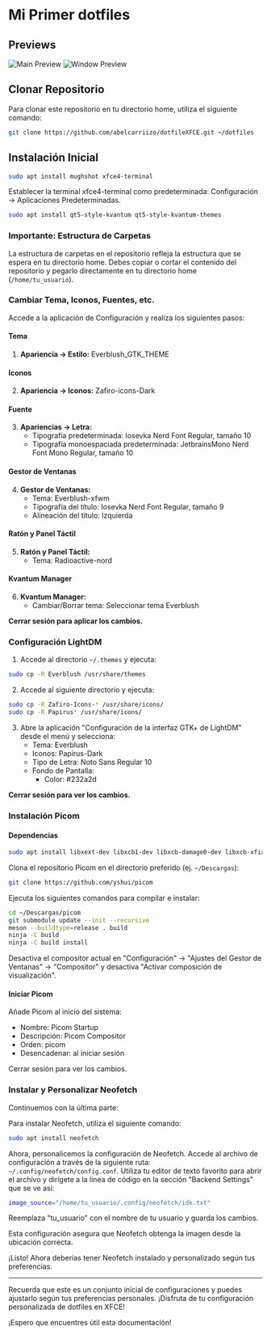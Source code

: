 # Mi Primer dotfiles

## Previews
![Main Preview](previews/main_preview.png)
![Window Preview](previews/window_preview.png)

## Clonar Repositorio
Para clonar este repositorio en tu directorio home, utiliza el siguiente comando:

```bash
git clone https://github.com/abelcarriizo/dotfileXFCE.git ~/dotfiles
```

## Instalación Inicial

```bash
sudo apt install mughshot xfce4-terminal
```

Establecer la terminal xfce4-terminal como predeterminada: Configuración -> Aplicaciones Predeterminadas.

```bash
sudo apt install qt5-style-kvantum qt5-style-kvantum-themes
```

### Importante: Estructura de Carpetas

La estructura de carpetas en el repositorio refleja la estructura que se espera en tu directorio home. Debes copiar o cortar el contenido del repositorio y pegarlo directamente en tu directorio home (`/home/tu_usuario`).

### Cambiar Tema, Iconos, Fuentes, etc.

Accede a la aplicación de Configuración y realiza los siguientes pasos:

#### Tema
1. **Apariencia -> Estilo:** Everblush_GTK_THEME

#### Iconos
2. **Apariencia -> Iconos:** Zafiro-icons-Dark

#### Fuente
3. **Apariencias -> Letra:**
   - Tipografía predeterminada: Iosevka Nerd Font Regular, tamaño 10
   - Tipografía monoespaciada predeterminada: JetbrainsMono Nerd Font Mono Regular, tamaño 10

#### Gestor de Ventanas
4. **Gestor de Ventanas:**
   - Tema: Everblush-xfwm
   - Tipografía del título: Iosevka Nerd Font Regular, tamaño 9
   - Alineación del título: Izquierda

#### Ratón y Panel Táctil
5. **Ratón y Panel Táctil:**
   - Tema: Radioactive-nord

#### Kvantum Manager
6. **Kvantum Manager:**
   - Cambiar/Borrar tema: Seleccionar tema Everblush

**Cerrar sesión para aplicar los cambios.**

### Configuración LightDM

1. Accede al directorio `~/.themes` y ejecuta:

```bash
sudo cp -R Everblush /usr/share/themes
```

2. Accede al siguiente directorio y ejecuta:

```bash
sudo cp -R Zafiro-Icons-* /usr/share/icons/
sudo cp -R Papirus* /usr/share/icons/
```

3. Abre la aplicación "Configuración de la interfaz GTK+ de LightDM" desde el menú y selecciona:
   - Tema: Everblush
   - Iconos: Papirus-Dark 
   - Tipo de Letra: Noto Sans Regular 10
   - Fondo de Pantalla:
      - Color: #232a2d

**Cerrar sesión para ver los cambios.**

### Instalación Picom

#### Dependencias

```bash
sudo apt install libxext-dev libxcb1-dev libxcb-damage0-dev libxcb-xfixes0-dev libxcb-shape0-dev libxcb-render-util0-dev libxcb-render0-dev libxcb-randr0-dev libxcb-composite0-dev libxcb-image0-dev libxcb-present-dev libxcb-xinerama0-dev libxcb-glx0-dev libpixman-1-dev libdbus-1-dev libconfig-dev libgl1-mesa-dev libpcre2-dev libpcre3-dev libevdev-dev uthash-dev libev-dev libx11-xcb-dev meson libxcb-util1 libxcb-util-dev libxcb-dpms0 libxcb-dpms0-dev
```

Clona el repositorio Picom en el directorio preferido (ej. `~/Descargas`):

```bash
git clone https://github.com/yshui/picom
```

Ejecuta los siguientes comandos para compilar e instalar:

```bash
cd ~/Descargas/picom
git submodule update --init --recursive
meson --buildtype=release . build
ninja -C build
ninja -C build install
```

Desactiva el compositor actual en "Configuración" -> "Ajustes del Gestor de Ventanas" -> "Compositor" y desactiva "Activar composición de visualización".

#### Iniciar Picom

Añade Picom al inicio del sistema:
   - Nombre: Picom Startup
   - Descripción: Picom Compositor
   - Orden: picom
   - Desencadenar: al iniciar sesión

Cerrar sesión para ver los cambios.

### Instalar y Personalizar Neofetch
Continuemos con la última parte:

Para instalar Neofetch, utiliza el siguiente comando:

```bash
sudo apt install neofetch
```

Ahora, personalicemos la configuración de Neofetch. Accede al archivo de configuración a través de la siguiente ruta: `~/.config/neofetch/config.conf`. Utiliza tu editor de texto favorito para abrir el archivo y dirígete a la línea de código en la sección "Backend Settings" que se ve así:

```bash
image_source="/home/tu_usuario/.config/neofetch/idk.txt"
```

Reemplaza "tu_usuario" con el nombre de tu usuario y guarda los cambios.

Esta configuración asegura que Neofetch obtenga la imagen desde la ubicación correcta.

¡Listo! Ahora deberías tener Neofetch instalado y personalizado según tus preferencias.

---
Recuerda que este es un conjunto inicial de configuraciones y puedes ajustarlo según tus preferencias personales. ¡Disfruta de tu configuración personalizada de dotfiles en XFCE!

¡Espero que encuentres útil esta documentación!